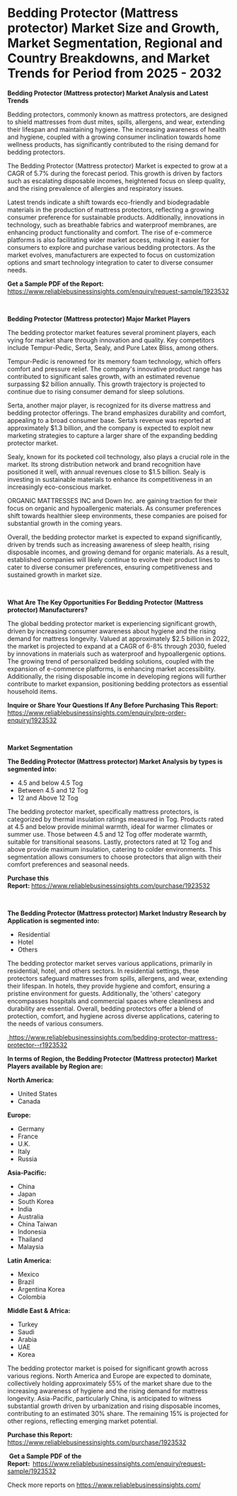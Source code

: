 <p><h1>Bedding Protector (Mattress protector) Market Size and Growth, Market Segmentation, Regional and Country Breakdowns, and Market Trends for Period from 2025 -  2032</h1></p><p><strong>Bedding Protector (Mattress protector) Market Analysis and Latest Trends</strong></p>
<p><p>Bedding protectors, commonly known as mattress protectors, are designed to shield mattresses from dust mites, spills, allergens, and wear, extending their lifespan and maintaining hygiene. The increasing awareness of health and hygiene, coupled with a growing consumer inclination towards home wellness products, has significantly contributed to the rising demand for bedding protectors. </p><p>The Bedding Protector (Mattress protector) Market is expected to grow at a CAGR of 5.7% during the forecast period. This growth is driven by factors such as escalating disposable incomes, heightened focus on sleep quality, and the rising prevalence of allergies and respiratory issues. </p><p>Latest trends indicate a shift towards eco-friendly and biodegradable materials in the production of mattress protectors, reflecting a growing consumer preference for sustainable products. Additionally, innovations in technology, such as breathable fabrics and waterproof membranes, are enhancing product functionality and comfort. The rise of e-commerce platforms is also facilitating wider market access, making it easier for consumers to explore and purchase various bedding protectors. As the market evolves, manufacturers are expected to focus on customization options and smart technology integration to cater to diverse consumer needs.</p></p>
<p><strong>Get a Sample PDF of the Report:&nbsp;</strong> <a href="https://www.reliablebusinessinsights.com/enquiry/request-sample/1923532?utm_campaign=1950&utm_medium=2&utm_source=Github&utm_content=ia&utm_term=14012025&utm_id=bedding-protector-mattress-protector">https://www.reliablebusinessinsights.com/enquiry/request-sample/1923532</a></p>
<p>&nbsp;</p>
<p><strong>Bedding Protector (Mattress protector) Major Market Players</strong></p>
<p><p>The bedding protector market features several prominent players, each vying for market share through innovation and quality. Key competitors include Tempur-Pedic, Serta, Sealy, and Pure Latex Bliss, among others.</p><p>Tempur-Pedic is renowned for its memory foam technology, which offers comfort and pressure relief. The company's innovative product range has contributed to significant sales growth, with an estimated revenue surpassing $2 billion annually. This growth trajectory is projected to continue due to rising consumer demand for sleep solutions.</p><p>Serta, another major player, is recognized for its diverse mattress and bedding protector offerings. The brand emphasizes durability and comfort, appealing to a broad consumer base. Serta’s revenue was reported at approximately $1.3 billion, and the company is expected to exploit new marketing strategies to capture a larger share of the expanding bedding protector market.</p><p>Sealy, known for its pocketed coil technology, also plays a crucial role in the market. Its strong distribution network and brand recognition have positioned it well, with annual revenues close to $1.5 billion. Sealy is investing in sustainable materials to enhance its competitiveness in an increasingly eco-conscious market.</p><p>ORGANIC MATTRESSES INC and Down Inc. are gaining traction for their focus on organic and hypoallergenic materials. As consumer preferences shift towards healthier sleep environments, these companies are poised for substantial growth in the coming years.</p><p>Overall, the bedding protector market is expected to expand significantly, driven by trends such as increasing awareness of sleep health, rising disposable incomes, and growing demand for organic materials. As a result, established companies will likely continue to evolve their product lines to cater to diverse consumer preferences, ensuring competitiveness and sustained growth in market size.</p></p>
<p>&nbsp;</p>
<p><strong>What Are The Key Opportunities For Bedding Protector (Mattress protector) Manufacturers?</strong></p>
<p><p>The global bedding protector market is experiencing significant growth, driven by increasing consumer awareness about hygiene and the rising demand for mattress longevity. Valued at approximately $2.5 billion in 2022, the market is projected to expand at a CAGR of 6-8% through 2030, fueled by innovations in materials such as waterproof and hypoallergenic options. The growing trend of personalized bedding solutions, coupled with the expansion of e-commerce platforms, is enhancing market accessibility. Additionally, the rising disposable income in developing regions will further contribute to market expansion, positioning bedding protectors as essential household items.</p></p>
<p><strong>Inquire or Share Your Questions If Any Before Purchasing This Report:</strong> <a href="https://www.reliablebusinessinsights.com/enquiry/pre-order-enquiry/1923532?utm_campaign=1950&utm_medium=2&utm_source=Github&utm_content=ia&utm_term=14012025&utm_id=bedding-protector-mattress-protector">https://www.reliablebusinessinsights.com/enquiry/pre-order-enquiry/1923532</a></p>
<p>&nbsp;</p>
<p><strong>Market Segmentation</strong></p>
<p><strong>The Bedding Protector (Mattress protector) Market Analysis by types is segmented into:</strong></p>
<p><ul><li>4.5 and below 4.5 Tog</li><li>Between 4.5 and 12 Tog</li><li>12 and Above 12 Tog</li></ul></p>
<p><p>The bedding protector market, specifically mattress protectors, is categorized by thermal insulation ratings measured in Tog. Products rated at 4.5 and below provide minimal warmth, ideal for warmer climates or summer use. Those between 4.5 and 12 Tog offer moderate warmth, suitable for transitional seasons. Lastly, protectors rated at 12 Tog and above provide maximum insulation, catering to colder environments. This segmentation allows consumers to choose protectors that align with their comfort preferences and seasonal needs.</p></p>
<p><strong>Purchase this Report:&nbsp;</strong><a href="https://www.reliablebusinessinsights.com/purchase/1923532?utm_campaign=1950&utm_medium=2&utm_source=Github&utm_content=ia&utm_term=14012025&utm_id=bedding-protector-mattress-protector">https://www.reliablebusinessinsights.com/purchase/1923532</a></p>
<p>&nbsp;</p>
<p><strong>The Bedding Protector (Mattress protector) Market Industry Research by Application is segmented into:</strong></p>
<p><ul><li>Residential</li><li>Hotel</li><li>Others</li></ul></p>
<p><p>The bedding protector market serves various applications, primarily in residential, hotel, and others sectors. In residential settings, these protectors safeguard mattresses from spills, allergens, and wear, extending their lifespan. In hotels, they provide hygiene and comfort, ensuring a pristine environment for guests. Additionally, the 'others' category encompasses hospitals and commercial spaces where cleanliness and durability are essential. Overall, bedding protectors offer a blend of protection, comfort, and hygiene across diverse applications, catering to the needs of various consumers.</p></p>
<p><a href="https://www.reliablebusinessinsights.com/bedding-protector-mattress-protector--r1923532?utm_campaign=1950&utm_medium=2&utm_source=Github&utm_content=ia&utm_term=14012025&utm_id=bedding-protector-mattress-protector">&nbsp;https://www.reliablebusinessinsights.com/bedding-protector-mattress-protector--r1923532</a></p>
<p><strong>In terms of Region, the Bedding Protector (Mattress protector) Market Players available by Region are:</strong></p>
<p>
    <p> <strong> North America: </strong>
        <ul>
            <li>United States</li>
            <li>Canada</li>
        </ul>
        </p> 
    <p> <strong> Europe: </strong>
        <ul>
            <li>Germany</li>
            <li>France</li>
            <li>U.K.</li>
            <li>Italy</li>
            <li>Russia</li>
        </ul>
        </p> 
    <p> <strong> Asia-Pacific: </strong>
        <ul>
            <li>China</li>
            <li>Japan</li>
            <li>South Korea</li>
            <li>India</li>
            <li>Australia</li>
            <li>China Taiwan</li>
            <li>Indonesia</li>
            <li>Thailand</li>
            <li>Malaysia</li>
        </ul>
        </p> 
    <p> <strong> Latin America: </strong>
        <ul>
            <li>Mexico</li>
            <li>Brazil</li>
            <li>Argentina Korea</li>
            <li>Colombia</li>
        </ul>
        </p> 
    <p> <strong> Middle East & Africa: </strong>
        <ul>
            <li>Turkey</li>
            <li>Saudi</li>
            <li>Arabia</li>
            <li>UAE</li>
            <li>Korea</li>
        </ul>
    </p>
    </p>
<p><p>The bedding protector market is poised for significant growth across various regions. North America and Europe are expected to dominate, collectively holding approximately 55% of the market share due to the increasing awareness of hygiene and the rising demand for mattress longevity. Asia-Pacific, particularly China, is anticipated to witness substantial growth driven by urbanization and rising disposable incomes, contributing to an estimated 30% share. The remaining 15% is projected for other regions, reflecting emerging market potential.</p></p>
<p><strong>Purchase this Report: </strong><a href="https://www.reliablebusinessinsights.com/purchase/1923532?utm_campaign=1950&utm_medium=2&utm_source=Github&utm_content=ia&utm_term=14012025&utm_id=bedding-protector-mattress-protector">https://www.reliablebusinessinsights.com/purchase/1923532</a></p>
<p>&nbsp;<strong>Get a Sample PDF of the Report:&nbsp;&nbsp;</strong><a href="https://www.reliablebusinessinsights.com/enquiry/request-sample/1923532?utm_campaign=1950&utm_medium=2&utm_source=Github&utm_content=ia&utm_term=14012025&utm_id=bedding-protector-mattress-protector">https://www.reliablebusinessinsights.com/enquiry/request-sample/1923532</a></p>
<p><strong></strong></p>
<p>Check more reports on <a href="https://www.reliablebusinessinsights.com/?utm_campaign=1950&utm_medium=2&utm_source=Github&utm_content=ia&utm_term=14012025&utm_id=bedding-protector-mattress-protector">https://www.reliablebusinessinsights.com/</a></p>